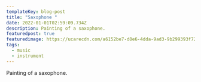 ```yaml
---
templateKey: blog-post
title: "Saxophone "
date: 2022-01-01T02:59:09.734Z
description: Painting of a saxophone.
featuredpost: true
featuredimage: https://ucarecdn.com/a6152be7-d8e6-4dda-9ad3-9b299393f729/IMG_7587.jpeg
tags:
  - music
  - instrument
---
```

Painting of a saxophone.
